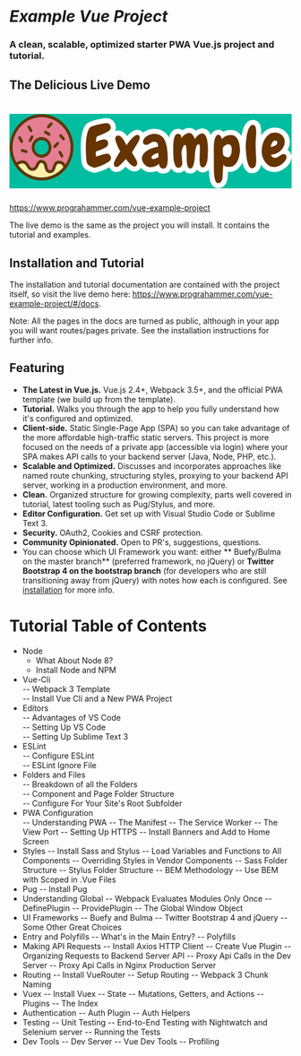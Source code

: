 

# *Example Vue Project*
### A clean, scalable, optimized starter PWA Vue.js project and tutorial.

## The Delicious Live Demo

# ![Important](/src/assets/images/logo-readme.svg "Example Vue Project")

https://www.prograhammer.com/vue-example-project

The live demo is the same as the project you will install. It contains the tutorial and examples.

## Installation and Tutorial

The installation and tutorial documentation are contained with the project itself, so visit the live demo 
here: https://www.prograhammer.com/vue-example-project/#/docs.

Note: All the pages in the docs are turned as public, although in your app you will want routes/pages private. See the installation
 instructions for further info.

## Featuring

- **The Latest in Vue.js.** Vue.js 2.4+, Webpack 3.5+, and the official PWA template (we build up from the template).
- **Tutorial.** Walks you through the app to help you fully understand how it's configured and optimized.
- **Client-side.** Static Single-Page App (SPA) so you can take advantage of the more affordable high-traffic
static servers. This project is more focused on the needs  of a private app (accessible via login) where 
your SPA makes API calls to your backend server (Java, Node, PHP, etc.).  
- **Scalable and Optimized.** Discusses and incorporates approaches like named route chunking, 
structuring styles, proxying to your backend API server, working in a production environment, and more.
- **Clean.** Organized structure for growing complexity, parts well covered in tutorial, latest tooling such as Pug/Stylus, and more.
- **Editor Configuration.** Get set up with Visual Studio Code or Sublime Text 3. 
- **Security.** OAuth2, Cookies and CSRF protection.  
- **Community Opinionated.**  Open to PR's, suggestions, questions.
- You can choose which UI Framework you want: either 
** Buefy/Bulma on the master branch**
(preferred framework, no jQuery) or 
**Twitter Bootstrap 4 on the bootstrap branch**
(for developers who are still transitioning away from jQuery) with notes how each is configured. See 
[installation](http://www.prograhammer.com/vue-example-project/#/installation) for more info.

# Tutorial Table of Contents

- Node  
  - What About Node 8?  
  - Install Node and NPM  
- Vue-Cli  
  -- Webpack 3 Template  
  -- Install Vue Cli and a New PWA Project  
- Editors  
  -- Advantages of VS Code  
  -- Setting Up VS Code  
  -- Setting Up Sublime Text 3  
- ESLint  
  -- Configure ESLint  
  -- ESLint Ignore File  
- Folders and Files  
  -- Breakdown of all the Folders  
  -- Component and Page Folder Structure  
  -- Configure For Your Site's Root Subfolder  
- PWA Configuration  
  -- Understanding PWA
  -- The Manifest
  -- The Service Worker
  -- The View Port
  -- Setting Up HTTPS
  -- Install Banners and Add to Home Screen
- Styles
  -- Install Sass and Stylus
  -- Load Variables and Functions to All Components
  -- Overriding Styles in Vendor Components
  -- Sass Folder Structure
  -- Stylus Folder Structure
  -- BEM Methodology
  -- Use BEM with Scoped in .Vue Files
- Pug
  -- Install Pug
- Understanding Global
  -- Webpack Evaluates Modules Only Once
  -- DefinePlugin
  -- ProvidePlugin
  -- The Global Window Object
- UI Frameworks
  -- Buefy and Bulma
  -- Twitter Bootstrap 4 and jQuery
  -- Some Other Great Choices
- Entry and Polyfills
  -- What's in the Main Entry?
  -- Polyfills
- Making API Requests
  -- Install Axios HTTP Client
  -- Create Vue Plugin
  -- Organizing Requests to Backend Server API
  -- Proxy Api Calls in the Dev Server
  -- Proxy Api Calls in Nginx Production Server
- Routing
  -- Install VueRouter
  -- Setup Routing
  -- Webpack 3 Chunk Naming
- Vuex
  -- Install Vuex
  -- State
  -- Mutations, Getters, and Actions
  -- Plugins
  -- The Index
- Authentication
  -- Auth Plugin
  -- Auth Helpers
- Testing
  -- Unit Testing
  -- End-to-End Testing with Nightwatch and Selenium server
  -- Running the Tests
- Dev Tools
  -- Dev Server
  -- Vue Dev Tools
  -- Profiling
